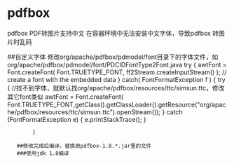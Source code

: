 # pdfbox
pdfbox PDF转图片支持中文
在容器环境中无法安装中文字体，导致pdfbox 转图片时乱码


##自定义字体
修改org/apache/pdfbox/pdmodel/font目录下的字体文件，如org/apache/pdfbox/pdmodel/font/PDCIDFontType2Font.java
try
            {
                awtFont = Font.createFont( Font.TRUETYPE_FONT, ff2Stream.createInputStream() );
                // create a font with the embedded data
            }
            catch( FontFormatException f )
            {
                try {
                //找不到字体，就默认找org/apache/pdfbox/resources/ttc/simsun.ttc，修改其它font类似
                    awtFont = Font.createFont( Font.TRUETYPE_FONT,getClass().getClassLoader().getResource("org/apache/pdfbox/resources/ttc/simsun.ttc").openStream());
                } catch (FontFormatException e) {
                    e.printStackTrace();
                }

            }
            
       ##修改完成后编译，替换原pdfbox-1.8.*.jar里的文件
       ###使用jdk 1.8编译
